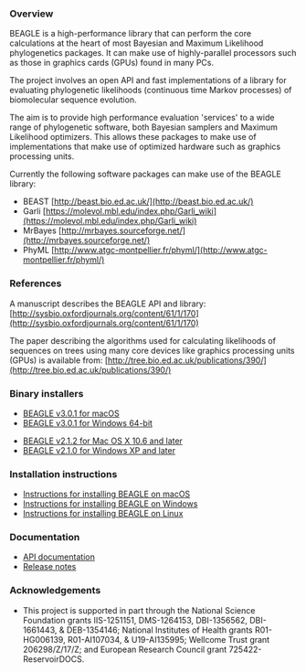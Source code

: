 ### Overview

BEAGLE is a high-performance library that can perform the core calculations at the heart of most Bayesian and Maximum Likelihood phylogenetics packages. It can make use of highly-parallel processors such as those in graphics cards (GPUs) found in many PCs.

The project involves an open API and fast implementations of a library for evaluating phylogenetic likelihoods (continuous time Markov processes) of biomolecular sequence evolution.

The aim is to provide high performance evaluation 'services' to a wide range of phylogenetic software, both Bayesian samplers and Maximum Likelihood optimizers. This allows these packages to make use of implementations that make use of optimized hardware such as graphics processing units.

Currently the following software packages can make use of the BEAGLE library:

* BEAST [http://beast.bio.ed.ac.uk/](http://beast.bio.ed.ac.uk/)
* Garli [https://molevol.mbl.edu/index.php/Garli_wiki](https://molevol.mbl.edu/index.php/Garli_wiki)
* MrBayes [http://mrbayes.sourceforge.net/](http://mrbayes.sourceforge.net/)
* PhyML [http://www.atgc-montpellier.fr/phyml/](http://www.atgc-montpellier.fr/phyml/)

### References

A manuscript describes the BEAGLE API and library:  [http://sysbio.oxfordjournals.org/content/61/1/170](http://sysbio.oxfordjournals.org/content/61/1/170)

The paper describing the algorithms used for calculating likelihoods of sequences on trees using many core devices like graphics processing units (GPUs) is available from:  [http://tree.bio.ed.ac.uk/publications/390/](http://tree.bio.ed.ac.uk/publications/390/)

### Binary installers

* [BEAGLE v3.0.1 for macOS](https://github.com/beagle-dev/beagle-lib/releases/download/v3.0.1/BEAGLE.v3.0.1.pkg)
* [BEAGLE v3.0.1 for Windows 64-bit](https://github.com/beagle-dev/beagle-lib/releases/download/v3.0.1/BEAGLE.v3.0.1.msi)

- [BEAGLE v2.1.2 for Mac OS X 10.6 and later](https://www.dropbox.com/s/11kgt2jlq3lzln3/BEAGLE-2.1.2.pkg)
- [BEAGLE v2.1.0 for Windows XP and later](https://www.dropbox.com/s/61z48jvruzkwkku/BEAGLE-2.1.msi)

### Installation instructions

* [Instructions for installing BEAGLE on macOS](https://github.com/beagle-dev/beagle-lib/wiki/MacInstallInstructions)
* [Instructions for installing BEAGLE on Windows](https://github.com/beagle-dev/beagle-lib/wiki/WindowsInstallInstructions)
* [Instructions for installing BEAGLE on Linux](https://github.com/beagle-dev/beagle-lib/wiki/LinuxInstallInstructions) 

### Documentation

* [API documentation](https://beagle-dev.github.io/html/beagle_8h.html)
* [Release notes](https://github.com/beagle-dev/beagle-lib/wiki/ReleaseNotes)

### Acknowledgements

* This project is supported in part through the National Science Foundation grants IIS-1251151, DMS-1264153, DBI-1356562, DBI-1661443, & DEB-1354146; National Institutes of Health grants R01-HG006139, R01-AI107034, & U19-AI135995; Wellcome Trust grant 206298/Z/17/Z; and European Research Council grant 725422-ReservoirDOCS.
